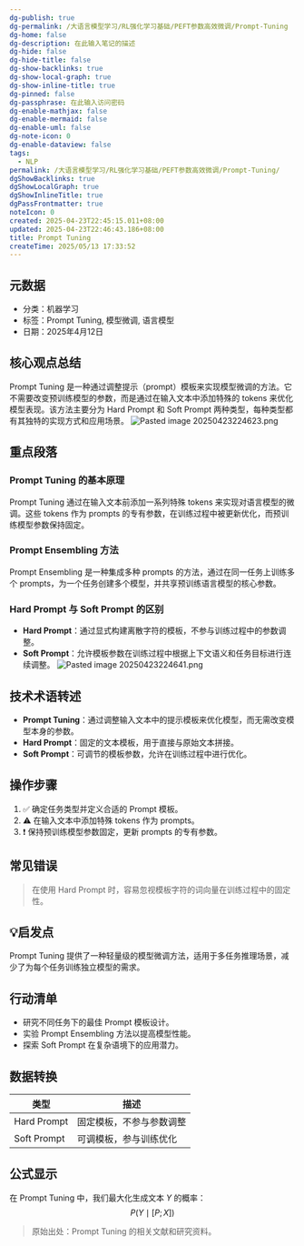 ```yaml
---
dg-publish: true
dg-permalink: /大语言模型学习/RL强化学习基础/PEFT参数高效微调/Prompt-Tuning
dg-home: false
dg-description: 在此输入笔记的描述
dg-hide: false
dg-hide-title: false
dg-show-backlinks: true
dg-show-local-graph: true
dg-show-inline-title: true
dg-pinned: false
dg-passphrase: 在此输入访问密码
dg-enable-mathjax: false
dg-enable-mermaid: false
dg-enable-uml: false
dg-note-icon: 0
dg-enable-dataview: false
tags:
  - NLP
permalink: /大语言模型学习/RL强化学习基础/PEFT参数高效微调/Prompt-Tuning/
dgShowBacklinks: true
dgShowLocalGraph: true
dgShowInlineTitle: true
dgPassFrontmatter: true
noteIcon: 0
created: 2025-04-23T22:45:15.011+08:00
updated: 2025-04-23T22:46:43.186+08:00
title: Prompt Tuning
createTime: 2025/05/13 17:33:52
---
```




## 元数据
- 分类：机器学习
- 标签：Prompt Tuning, 模型微调, 语言模型
- 日期：2025年4月12日



## 核心观点总结
Prompt Tuning 是一种通过调整提示（prompt）模板来实现模型微调的方法。它不需要改变预训练模型的参数，而是通过在输入文本中添加特殊的 tokens 来优化模型表现。该方法主要分为 Hard Prompt 和 Soft Prompt 两种类型，每种类型都有其独特的实现方式和应用场景。
![Pasted image 20250423224623.png](/img/user/%E9%99%84%E4%BB%B6/Pasted%20image%2020250423224623.png)



## 重点段落

### Prompt Tuning 的基本原理
Prompt Tuning 通过在输入文本前添加一系列特殊 tokens 来实现对语言模型的微调。这些 tokens 作为 prompts 的专有参数，在训练过程中被更新优化，而预训练模型参数保持固定。


### Prompt Ensembling 方法
Prompt Ensembling 是一种集成多种 prompts 的方法，通过在同一任务上训练多个 prompts，为一个任务创建多个模型，并共享预训练语言模型的核心参数。


### Hard Prompt 与 Soft Prompt 的区别
- **Hard Prompt**：通过显式构建离散字符的模板，不参与训练过程中的参数调整。
- **Soft Prompt**：允许模板参数在训练过程中根据上下文语义和任务目标进行连续调整。
![Pasted image 20250423224641.png](/img/user/%E9%99%84%E4%BB%B6/Pasted%20image%2020250423224641.png)



## 技术术语转述
- **Prompt Tuning**：通过调整输入文本中的提示模板来优化模型，而无需改变模型本身的参数。
- **Hard Prompt**：固定的文本模板，用于直接与原始文本拼接。
- **Soft Prompt**：可调节的模板参数，允许在训练过程中进行优化。



## 操作步骤
1. ✅ 确定任务类型并定义合适的 Prompt 模板。
2. ⚠ 在输入文本中添加特殊 tokens 作为 prompts。
3. ❗ 保持预训练模型参数固定，更新 prompts 的专有参数。



## 常见错误
> 在使用 Hard Prompt 时，容易忽视模板字符的词向量在训练过程中的固定性。



## 💡启发点
Prompt Tuning 提供了一种轻量级的模型微调方法，适用于多任务推理场景，减少了为每个任务训练独立模型的需求。



## 行动清单
- 研究不同任务下的最佳 Prompt 模板设计。
- 实验 Prompt Ensembling 方法以提高模型性能。
- 探索 Soft Prompt 在复杂语境下的应用潜力。



## 数据转换
| 类型       | 描述                        |
|------------|-----------------------------|
| Hard Prompt | 固定模板，不参与参数调整     |
| Soft Prompt | 可调模板，参与训练优化       |



## 公式显示
在 Prompt Tuning 中，我们最大化生成文本 $Y$ 的概率：
$$
P(Y \mid [P; X])
$$

> 原始出处：Prompt Tuning 的相关文献和研究资料。
